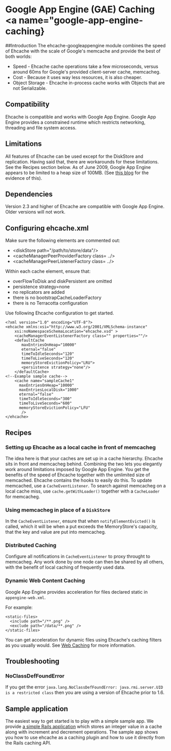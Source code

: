 ---
---
# Google App Engine (GAE) Caching <a name="google-app-engine-caching} 

 

##Introduction
The ehcache-googleappengine module combines the speed of Ehcache with the scale of Google's memcache and provide the best of both worlds:

* Speed - Ehcache cache operations take a few microseconds, versus around 60ms for Google's provided client-server cache, memcacheg.
* Cost -  Because it uses way less resources, it is also cheaper.
* Object Storage - Ehcache in-process cache works with Objects that are not Serializable.

## Compatibility
Ehcache is compatible and works with Google App Engine.
Google App Engine provides a constrained runtime which restricts networking, threading and file system access.

## Limitations
All features of Ehcache can be used except for the DiskStore and replication. Having said that, there are workarounds
for these limitations. See the Recipes section below.
As of June 2009, Google App Engine appears to be limited to a heap size of 100MB.
(See [this blog](http://gregluck.com/blog/?s=limitations) for the evidence of this).

## Dependencies
Version 2.3 and higher of Ehcache are compatible with Google App Engine.
Older versions will not work.

## Configuring ehcache.xml
Make sure the following elements are commented out:

* &lt;diskStore path="/path/to/store/data"/>
* &lt;cacheManagerPeerProviderFactory class= ../>
* &lt;cacheManagerPeerListenerFactory class= ../>

Within each cache element, ensure that:

* overFlowToDisk and diskPersistent are omitted
* persistence strategy=none
* no replicators are added
* there is no bootstrapCacheLoaderFactory
* there is no Terracotta configuration

Use following Ehcache configuration to get started.

    <?xml version="1.0" encoding="UTF-8"?>
    <ehcache xmlns:xsi="http://www.w3.org/2001/XMLSchema-instance"
        xsi:noNamespaceSchemaLocation="ehcache.xsd" >
        <cacheManagerEventListenerFactory class="" properties=""/>
        <defaultCache
           maxEntriesOnHeap="10000"
           eternal="false"
           timeToIdleSeconds="120"
           timeToLiveSeconds="120"
           memoryStoreEvictionPolicy="LRU">
           <persistence strategy="none"/>
        </defaultCache>
    <!--Example sample cache-->
        <cache name="sampleCache1"
          maxEntriesOnHeap="10000"
          maxEntriesLocalDisk="1000"
          eternal="false"
          timeToIdleSeconds="300"
          timeToLiveSeconds="600"
          memoryStoreEvictionPolicy="LFU"
           />
    </ehcache>

## Recipes

### Setting up Ehcache as a local cache in front of memcacheg
The idea here is that your caches are set up in a cache hierarchy. Ehcache sits in front and memcacheg behind.
Combining the two lets you elegantly work around limitations imposed by Google App Engine.
You get the benefits of the speed of Ehcache together with the umlimited size of memcached.
Ehcache contains the hooks to easily do this.
To update memcached, use a `CacheEventListener`.
To search against memcacheg on a local cache miss, use `cache.getWithLoader()` together with a
`CacheLoader` for memcacheg.

### Using memcacheg in place of a `DiskStore`
In the `CacheEventListener`, ensure that when `notifyElementEvicted()` is called, which it will be
when a put exceeds the MemoryStore's capacity, that the key and value are put into memcacheg.

### Distributed Caching
Configure all notifications in `CacheEventListener` to proxy throught to memcacheg.
Any work done by one node can then be shared by all others, with the benefit of local caching of frequently
used data.

### Dynamic Web Content Caching
Google App Engine provides acceleration for files declared static in `appengine-web.xml`.

For example:

    <static-files>
      <include path="/**.png" />
      <exclude path="/data/**.png" />
    </static-files>

You can get acceleration for dynamic files using Ehcache's caching filters as you usually would.
See  [Web Caching](/documentation/2.6/modules/web-caching) for more information.

## Troubleshooting <a name="google-app-engine-faq"/>

### NoClassDefFoundError
If you get the error `java.lang.NoClassDefFoundError: java.rmi.server.UID is a restricted class` then you are using a version of Ehcache prior to 1.6.

## Sample application
The easiest way to get started is to play with a simple sample app. We provide [a simple Rails application](http://svn.terracotta.org/svn/forge/projects/ehcache-rails-demo/) which stores an integer value in a cache along with increment and decrement operations.
The sample app shows you how to use ehcache as a caching plugin and how to use it directly from the Rails
caching API.
